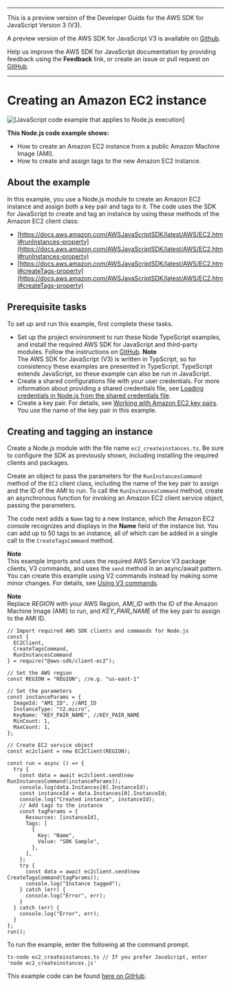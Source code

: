 --------

This is a preview version of the Developer Guide for the AWS SDK for JavaScript Version 3 \(V3\)\.

A preview version of the AWS SDK for JavaScript V3 is available on [Github](https://github.com/aws/aws-sdk-js-v3)\.

Help us improve the AWS SDK for JavaScript documentation by providing feedback using the **Feedback** link, or create an issue or pull request on [GitHub](https://github.com/awsdocs/aws-sdk-for-javascript-v3)\.

--------

# Creating an Amazon EC2 instance<a name="ec2-example-creating-an-instance"></a>

![\[JavaScript code example that applies to Node.js execution\]](http://docs.aws.amazon.com/sdk-for-javascript/v3/developer-guide/images/nodeicon.png)

**This Node\.js code example shows:**
+ How to create an Amazon EC2 instance from a public Amazon Machine Image \(AMI\)\.
+ How to create and assign tags to the new Amazon EC2 instance\.

## About the example<a name="ec2-example-creating-an-instance-scenario"></a>

In this example, you use a Node\.js module to create an Amazon EC2 instance and assign both a key pair and tags to it\. The code uses the SDK for JavaScript to create and tag an instance by using these methods of the Amazon EC2 client class:
+ [https://docs.aws.amazon.com/AWSJavaScriptSDK/latest/AWS/EC2.html#runInstances-property](https://docs.aws.amazon.com/AWSJavaScriptSDK/latest/AWS/EC2.html#runInstances-property)
+ [https://docs.aws.amazon.com/AWSJavaScriptSDK/latest/AWS/EC2.html#createTags-property](https://docs.aws.amazon.com/AWSJavaScriptSDK/latest/AWS/EC2.html#createTags-property)

## Prerequisite tasks<a name="ec2-example-creating-an-instance-prerequisites"></a>

To set up and run this example, first complete these tasks\.
+ Set up the project environment to run these Node TypeScript examples, and install the required AWS SDK for JavaScript and third\-party modules\. Follow the instructions on [ GitHub](https://github.com/awsdocs/aws-doc-sdk-examples/tree/master/javascriptv3/example_code/ec2/README.md)\.
**Note**  
The AWS SDK for JavaScript \(V3\) is written in TypScript, so for consistency these examples are presented in TypeScript\. TypeScript extends JavaScript, so these example can also be run in JavaScript\.
+ Create a shared configurations file with your user credentials\. For more information about providing a shared credentials file, see [Loading credentials in Node\.js from the shared credentials file](loading-node-credentials-shared.md)\.
+ Create a key pair\. For details, see [Working with Amazon EC2 key pairs](ec2-example-key-pairs.md)\. You use the name of the key pair in this example\.

## Creating and tagging an instance<a name="ec2-example-creating-an-instance-and-tags"></a>

Create a Node\.js module with the file name `ec2_createinstances.ts`\. Be sure to configure the SDK as previously shown, including installing the required clients and packages\.

Create an object to pass the parameters for the `RunInstancesCommand` method of the `EC2` client class, including the name of the key pair to assign and the ID of the AMI to run\. To call the `RunInstancesCommand` method, create an asynchronous function for invoking an Amazon EC2 client service object, passing the parameters\. 

The code next adds a `Name` tag to a new instance, which the Amazon EC2 console recognizes and displays in the **Name** field of the instance list\. You can add up to 50 tags to an instance, all of which can be added in a single call to the `CreateTagsCommand` method\.

**Note**  
This example imports and uses the required AWS Service V3 package clients, V3 commands, and uses the `send` method in an async/await pattern\. You can create this example using V2 commands instead by making some minor changes\. For details, see [Using V3 commands](welcome.md#using_v3_commands)\.

**Note**  
Replace *REGION* with your AWS Region, *AMI\_ID* with the ID of the Amazon Machine Image \(AMI\) to run, and *KEY\_PAIR\_NAME* of the key pair to assign to the AMI ID\.

```
// Import required AWS SDK clients and commands for Node.js
const {
  EC2Client,
  CreateTagsCommand,
  RunInstancesCommand
} = require("@aws-sdk/client-ec2");

// Set the AWS region
const REGION = "REGION"; //e.g. "us-east-1"

// Set the parameters
const instanceParams = {
  ImageId: "AMI_ID", //AMI_ID
  InstanceType: "t2.micro",
  KeyName: "KEY_PAIR_NAME", //KEY_PAIR_NAME
  MinCount: 1,
  MaxCount: 1,
};

// Create EC2 service object
const ec2client = new EC2Client(REGION);

const run = async () => {
  try {
    const data = await ec2client.send(new RunInstancesCommand(instanceParams));
    console.log(data.Instances[0].InstanceId);
    const instanceId = data.Instances[0].InstanceId;
    console.log("Created instance", instanceId);
    // Add tags to the instance
    const tagParams = {
      Resources: [instanceId],
      Tags: [
        {
          Key: "Name",
          Value: "SDK Sample",
        },
      ],
    };
    try {
      const data = await ec2client.send(new CreateTagsCommand(tagParams));
      console.log("Instance tagged");
    } catch (err) {
      console.log("Error", err);
    }
  } catch (err) {
    console.log("Error", err);
  }
};
run();
```

To run the example, enter the following at the command prompt\.

```
ts-node ec2_createinstances.ts // If you prefer JavaScript, enter 'node ec2_createinstances.js'
```

This example code can be found [here on GitHub](https://github.com/awsdocs/aws-doc-sdk-examples/blob/master/javascriptv3/example_code/ec2/src/src/ec2_createinstances.ts)\.